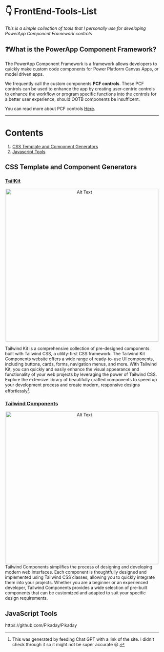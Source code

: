 # 👇 FrontEnd-Tools-List

_This is a simple collection of tools that I personally use for developing PowerApp Component Framework controls_

## ❓What is the PowerApp Component Framework?
The PowerApp Component Framework is a framework allows developers to quickly make custom code components for Power Platform Canvas Apps, or model driven apps.

We frequently call the custom components __PCF controls__. These PCF controls can be used to enhance the app by creating user-centric controls to enhance the workflow or program specific functions into the controls for a better user experience, should OOTB components be insufficent. 

You can read more about PCF controls [Here](https://learn.microsoft.com/en-us/power-apps/developer/component-framework/overview).

---

# Contents
1. [CSS Template and Component Generators](#CSS_T&C)
2. [Javascript Tools](#JavaScript_Tools) 

<!--
Template for new content list
1. [DisplayName](Link to attribute)
-->

## CSS Template and Component Generators
<a name="CSS_T&C" />

### [TailKit](https://www.tailwind-kit.com/) 

<div align="center">
  <img src="https://github.com/ReuelNgo/FrontEnd-Tools-List/assets/66561673/7a0ffa5c-91f7-4beb-9721-0d75051fcd78" alt="Alt Text" width="500">
</div>

Tailwind Kit is a comprehensive collection of pre-designed components built with Tailwind CSS, a utility-first CSS framework. The Tailwind Kit Components website offers a wide range of ready-to-use UI components, including buttons, cards, forms, navigation menus, and more. With Tailwind Kit, you can quickly and easily enhance the visual appearance and functionality of your web projects by leveraging the power of Tailwind CSS. Explore the extensive library of beautifully crafted components to speed up your development process and create modern, responsive designs effortlessly[^!].

### [Tailwind Components](https://tailwindcomponents.com/) 
<div align="center">
  <img src="https://github.com/ReuelNgo/FrontEnd-Tools-List/assets/66561673/695efd89-9a32-4c1b-871f-6f17c4bc88ee" alt="Alt Text" width="500">
</div>
Tailwind Components simplifies the process of designing and developing modern web interfaces. Each component is thoughtfully designed and implemented using Tailwind CSS classes, allowing you to quickly integrate them into your projects. Whether you are a beginner or an experienced developer, Tailwind Components provides a wide selection of pre-built components that can be customized and adapted to suit your specific design requirements.

## JavaScript Tools
<a name="JavaScript_Tools" />
https://github.com/Pikaday/Pikaday


<!--
Template for new Content Anchor +  Tool
## Anchor Name
<a name="Anchor Name" />
### [Tool Name](tool LInk) 
<div align="center">
  <img src="Image source - screenshot upload to github will do" alt="Alt Text" width="500">
</div>

Insert a description of the Tool here. You can make one with chatgpt
-->



[^!]: This was generated by feeding Chat GPT with a link of the site. I didn't check through it so it might not be super accurate 😃.
